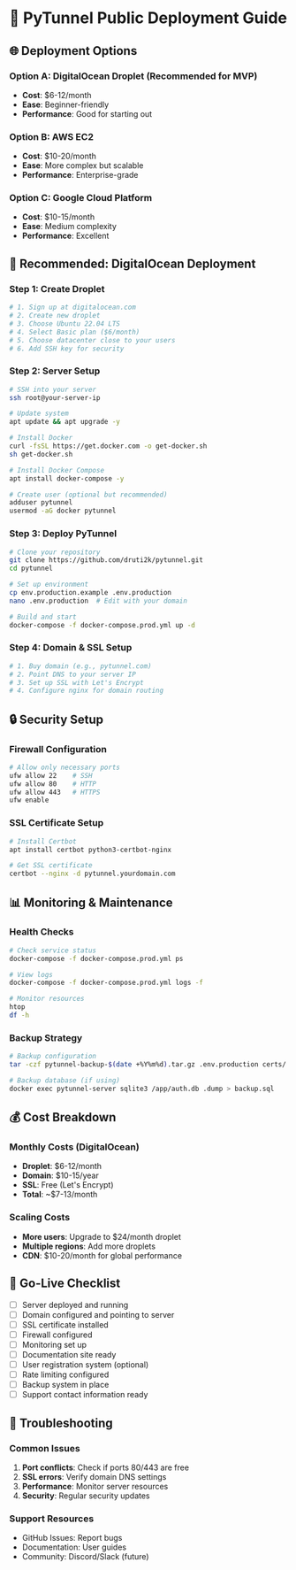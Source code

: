 # 🚀 PyTunnel Public Deployment Guide

## 🌐 **Deployment Options**

### **Option A: DigitalOcean Droplet (Recommended for MVP)**
- **Cost**: $6-12/month
- **Ease**: Beginner-friendly
- **Performance**: Good for starting out

### **Option B: AWS EC2**
- **Cost**: $10-20/month
- **Ease**: More complex but scalable
- **Performance**: Enterprise-grade

### **Option C: Google Cloud Platform**
- **Cost**: $10-15/month
- **Ease**: Medium complexity
- **Performance**: Excellent

## 🎯 **Recommended: DigitalOcean Deployment**

### **Step 1: Create Droplet**
```bash
# 1. Sign up at digitalocean.com
# 2. Create new droplet
# 3. Choose Ubuntu 22.04 LTS
# 4. Select Basic plan ($6/month)
# 5. Choose datacenter close to your users
# 6. Add SSH key for security
```

### **Step 2: Server Setup**
```bash
# SSH into your server
ssh root@your-server-ip

# Update system
apt update && apt upgrade -y

# Install Docker
curl -fsSL https://get.docker.com -o get-docker.sh
sh get-docker.sh

# Install Docker Compose
apt install docker-compose -y

# Create user (optional but recommended)
adduser pytunnel
usermod -aG docker pytunnel
```

### **Step 3: Deploy PyTunnel**
```bash
# Clone your repository
git clone https://github.com/druti2k/pytunnel.git
cd pytunnel

# Set up environment
cp env.production.example .env.production
nano .env.production  # Edit with your domain

# Build and start
docker-compose -f docker-compose.prod.yml up -d
```

### **Step 4: Domain & SSL Setup**
```bash
# 1. Buy domain (e.g., pytunnel.com)
# 2. Point DNS to your server IP
# 3. Set up SSL with Let's Encrypt
# 4. Configure nginx for domain routing
```

## 🔒 **Security Setup**

### **Firewall Configuration**
```bash
# Allow only necessary ports
ufw allow 22    # SSH
ufw allow 80    # HTTP
ufw allow 443   # HTTPS
ufw enable
```

### **SSL Certificate Setup**
```bash
# Install Certbot
apt install certbot python3-certbot-nginx

# Get SSL certificate
certbot --nginx -d pytunnel.yourdomain.com
```

## 📊 **Monitoring & Maintenance**

### **Health Checks**
```bash
# Check service status
docker-compose -f docker-compose.prod.yml ps

# View logs
docker-compose -f docker-compose.prod.yml logs -f

# Monitor resources
htop
df -h
```

### **Backup Strategy**
```bash
# Backup configuration
tar -czf pytunnel-backup-$(date +%Y%m%d).tar.gz .env.production certs/ logs/

# Backup database (if using)
docker exec pytunnel-server sqlite3 /app/auth.db .dump > backup.sql
```

## 💰 **Cost Breakdown**

### **Monthly Costs (DigitalOcean)**
- **Droplet**: $6-12/month
- **Domain**: $10-15/year
- **SSL**: Free (Let's Encrypt)
- **Total**: ~$7-13/month

### **Scaling Costs**
- **More users**: Upgrade to $24/month droplet
- **Multiple regions**: Add more droplets
- **CDN**: $10-20/month for global performance

## 🚀 **Go-Live Checklist**

- [ ] Server deployed and running
- [ ] Domain configured and pointing to server
- [ ] SSL certificate installed
- [ ] Firewall configured
- [ ] Monitoring set up
- [ ] Documentation site ready
- [ ] User registration system (optional)
- [ ] Rate limiting configured
- [ ] Backup system in place
- [ ] Support contact information ready

## 🔧 **Troubleshooting**

### **Common Issues**
1. **Port conflicts**: Check if ports 80/443 are free
2. **SSL errors**: Verify domain DNS settings
3. **Performance**: Monitor server resources
4. **Security**: Regular security updates

### **Support Resources**
- GitHub Issues: Report bugs
- Documentation: User guides
- Community: Discord/Slack (future)
